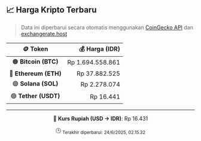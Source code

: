 

<!-- HARGA_KRIPTO -->
## 📈 Harga Kripto Terbaru

> Data ini diperbarui secara otomatis menggunakan [CoinGecko API](https://www.coingecko.com/) dan [exchangerate.host](https://exchangerate.host/)

<div align="center">

| 🪙 Token | 💰 Harga (IDR) |
|:------:|---------------:|
| 🟠 **Bitcoin (BTC)**   | Rp 1.694.558.861 |
| 🔵 **Ethereum (ETH)**  | Rp 37.882.525 |
| 🟣 **Solana (SOL)**    | Rp 2.278.074 |
| 🟢 **Tether (USDT)**   | Rp 16.441 |

---

💱 **Kurs Rupiah (USD → IDR)**: Rp 16.431

🕒 <sub>Terakhir diperbarui: 24/6/2025, 02.15.32</sub>

</div>
<!-- /HARGA_KRIPTO -->